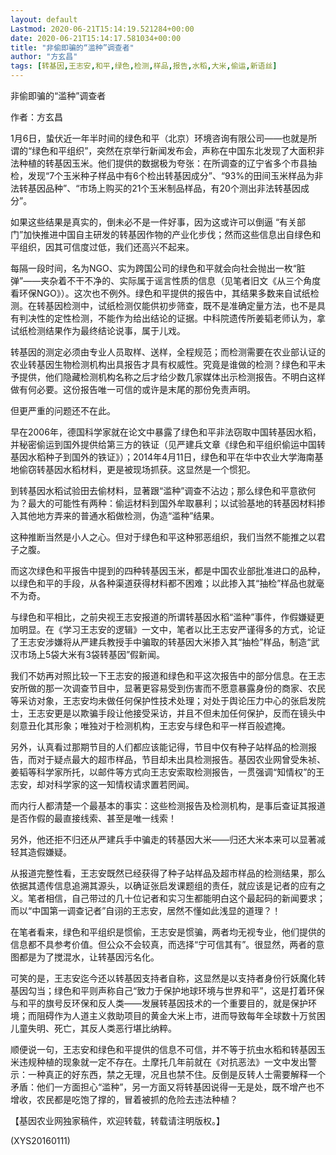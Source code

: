 ```yaml
---
layout: default
Lastmod: 2020-06-21T15:14:19.521284+00:00
date: 2020-06-21T15:14:17.581034+00:00
title: "非偷即骗的“滥种”调查者"
author: "方玄昌"
tags: [转基因,王志安,和平,绿色,检测,样品,报告,水稻,大米,偷运,新语丝]
---
```


非偷即骗的“滥种”调查者

作者：方玄昌

1月6日，蛰伏近一年半时间的绿色和平（北京）环境咨询有限公司——也就是所谓的“绿色和平组织”，突然在京举行新闻发布会，声称在中国东北发现了大面积非法种植的转基因玉米。他们提供的数据极为夸张：在所调查的辽宁省多个市县抽检，发现“7个玉米种子样品中有6个检出转基因成分”、“93%的田间玉米样品为非法转基因品种”、“市场上购买的21个玉米制品样品，有20个测出非法转基因成分”。

如果这些结果是真实的，倒未必不是一件好事，因为这或许可以倒逼 “有关部门”加快推进中国自主研发的转基因作物的产业化步伐；然而这些信息出自绿色和平组织，因其可信度过低，我们还高兴不起来。

每隔一段时间，名为NGO、实为跨国公司的绿色和平就会向社会抛出一枚“脏弹”——夹杂着不干不净的、实际属于谣言性质的信息（见笔者旧文《从三个角度看环保NGO》）。这次也不例外。绿色和平提供的报告中，其结果多数来自试纸检测。在转基因检测中，试纸检测仅能供初步筛查，既不是准确定量方法，也不是具有判决性的定性检测，不能作为给出结论的证据。中科院遗传所姜韬老师认为，拿试纸检测结果作为最终结论说事，属于儿戏。

转基因的测定必须由专业人员取样、送样，全程规范；而检测需要在农业部认证的农业转基因生物检测机构出具报告才具有权威性。究竟是谁做的检测？绿色和平未予提供，他们隐藏检测机构名称之后才给少数几家媒体出示检测报告。不明白这样做有何必要。这份报告唯一可信的或许是末尾的那份免责声明。

但更严重的问题还不在此。

早在2006年，德国科学家就在论文中暴露了绿色和平非法窃取中国转基因水稻，并秘密偷运到国外提供给第三方的铁证（见严建兵文章《绿色和平组织偷运中国转基因水稻种子到国外的铁证》）；2014年4月11日，绿色和平在华中农业大学海南基地偷窃转基因水稻材料，更是被现场抓获。这显然是一个惯犯。

到转基因水稻试验田去偷材料，显著跟“滥种”调查不沾边；那么绿色和平意欲何为？最大的可能性有两种：偷运材料到国外牟取暴利；以试验基地的转基因材料掺入其他地方弄来的普通水稻做检测，伪造“滥种”结果。

这种推断当然是小人之心。但对于绿色和平这种邪恶组织，我们当然不能推之以君子之腹。

而这次绿色和平报告中提到的四种转基因玉米，都是中国农业部批准进口的品种，以绿色和平的手段，从各种渠道获得材料都不困难；以此掺入其“抽检”样品也就毫不为奇。

与绿色和平相比，之前央视王志安报道的所谓转基因水稻“滥种”事件，作假嫌疑更加明显。在《学习王志安的逻辑》一文中，笔者以比王志安严谨得多的方式，论证了王志安涉嫌将从严建兵教授手中骗取的转基因大米掺入其“抽检”样品，制造“武汉市场上5袋大米有3袋转基因”假新闻。

我们不妨再对照比较一下王志安的报道和绿色和平这次报告中的部分信息。在王志安所做的那一次调查节目中，显著更容易受到伤害而不愿意暴露身份的商家、农民等采访对象，王志安均未做任何保护性技术处理；对处于舆论压力中心的张启发院士，王志安更是以欺骗手段让他接受采访，并且不但未加任何保护，反而在镜头中刻意丑化其形象；唯独对于检测机构，王志安与绿色和平一样百般遮掩。

另外，认真看过那期节目的人们都应该能记得，节目中仅有种子站样品的检测报告，而对于疑点最大的超市样品，节目却未出具检测报告。基因农业网曾受朱祯、姜韬等科学家所托，以邮件等方式向王志安索取检测报告，一贯强调“知情权”的王志安，却对科学家的这一知情权请求置若罔闻。

而内行人都清楚一个最基本的事实：这些检测报告及检测机构，是事后查证其报道是否作假的最直接线索、甚至是唯一线索！

另外，他还拒不归还从严建兵手中骗走的转基因大米——归还大米本来可以显著减轻其造假嫌疑。

从报道完整性看，王志安既然已经获得了种子站样品及超市样品的检测结果，那么依据其遗传信息追溯其源头，以确证张启发课题组的责任，就应该是记者的应有之义。笔者相信，自己带过的几十位记者和实习生都能明白这个最起码的新闻要求；而以“中国第一调查记者”自诩的王志安，居然不懂如此浅显的道理？！

在笔者看来，绿色和平组织是惯偷，王志安是惯骗，两者均无视专业，他们提供的信息都不具参考价值。但公众不会较真，而选择“宁可信其有”。很显然，两者的意图都是为了搅混水，让转基因污名化。

可笑的是，王志安迄今还以转基因支持者自称，这显然是以支持者身份行妖魔化转基因勾当；绿色和平则声称自己“致力于保护地球环境与世界和平”，这是打着环保与和平的旗号反环保和反人类——发展转基因技术的一个重要目的，就是保护环境；而阻碍作为人道主义救助项目的黄金大米上市，进而导致每年全球数十万贫困儿童失明、死亡，其反人类恶行堪比纳粹。

顺便说一句，王志安和绿色和平提供的信息不可信，并不等于抗虫水稻和转基因玉米违规种植的现象就一定不存在。土摩托几年前就在《对抗恶法》一文中发出警示：一种真正的好东西，禁之无理，况且也禁不住。反倒是反转人士需要解释一个矛盾：他们一方面担心“滥种”，另一方面又将转基因说得一无是处，既不增产也不增收，农民都是吃饱了撑的，冒着被抓的危险去违法种植？

【基因农业网独家稿件，欢迎转载，转载请注明版权。】

(XYS20160111)


